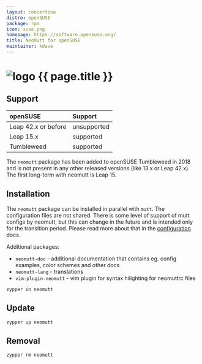 ```yaml
---
layout: concertina
distro: openSUSE
package: rpm
icon: suse.png
homepage: https://software.opensuse.org/
title: NeoMutt for openSUSE
maintainer: kdave
---
```


# ![logo](/images/distros/{{page.icon}}) {{ page.title }}

## Support <a class="offset" id="support"></a>

| openSUSE     | Support                     |
| :----------- | :-------------------------- |
| Leap 42.x or before | unsupported          |
| Leap 15.x    | supported                   |
| Tumbleweed   | supported                   |

The `neomutt` package has been added to openSUSE Tumbleweed in 2018 and is not
present in any other released versions (like 13.x or Leap 42.x). The first
long-term with neomutt is Leap 15.

## Installation <a class="offset" id="install"></a>

The `neomutt` package can be installed in parallel with `mutt`. The
configuration files are not shared. There is some level of support of mutt
configs by neomutt, but this can change in the future and is intended only for
the transition period. Please read more about that in the
[configuration](https://www.neomutt.org/guide/configuration) docs.

Additional packages:

* `neomutt-doc` - additional documentation that contains eg. config examples, color schemes and other docs
* `neomutt-lang` - translations
* `vim-plugin-neomutt` - vim plugin for syntax hilighting for neomuttrc files

```
zypper in neomutt
```

## Update <a class="offset" id="update"></a>

```
zypper up neomutt
```

## Removal <a class="offset" id="remove"></a>

```
zypper rm neomutt
```
